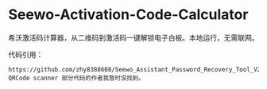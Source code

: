 # Seewo-Activation-Code-Calculator
希沃激活码计算器，从二维码到激活码一键解锁电子白板。本地运行，无需联网。  

代码引用：  
```
https://github.com/zhy8388608/Seewo_Assistant_Password_Recovery_Tool_V2
QRCode scanner 部分代码的作者我暂时没找到。
```
